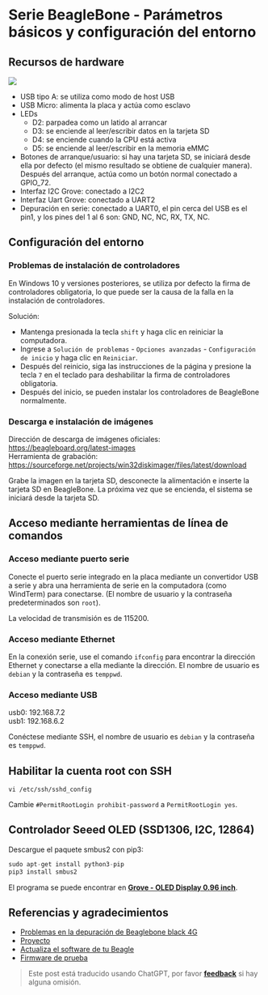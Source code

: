 # Serie BeagleBone - Parámetros básicos y configuración del entorno

## Recursos de hardware

![](https://wiki-media-1253965369.cos.ap-guangzhou.myqcloud.com/img/20211008090724.png)

- USB tipo A: se utiliza como modo de host USB
- USB Micro: alimenta la placa y actúa como esclavo
- LEDs
  - D2: parpadea como un latido al arrancar
  - D3: se enciende al leer/escribir datos en la tarjeta SD
  - D4: se enciende cuando la CPU está activa
  - D5: se enciende al leer/escribir en la memoria eMMC
- Botones de arranque/usuario: si hay una tarjeta SD, se iniciará desde ella por defecto (el mismo resultado se obtiene de cualquier manera). Después del arranque, actúa como un botón normal conectado a GPIO_72.
- Interfaz I2C Grove: conectado a I2C2
- Interfaz Uart Grove: conectado a UART2
- Depuración en serie: conectado a UART0, el pin cerca del USB es el pin1, y los pines del 1 al 6 son: GND, NC, NC, RX, TX, NC.

## Configuración del entorno

### Problemas de instalación de controladores

En Windows 10 y versiones posteriores, se utiliza por defecto la firma de controladores obligatoria, lo que puede ser la causa de la falla en la instalación de controladores.

Solución:

- Mantenga presionada la tecla `shift` y haga clic en reiniciar la computadora.
- Ingrese a `Solución de problemas` - `Opciones avanzadas` - `Configuración de inicio` y haga clic en `Reiniciar`.
- Después del reinicio, siga las instrucciones de la página y presione la tecla `7` en el teclado para deshabilitar la firma de controladores obligatoria.
- Después del inicio, se pueden instalar los controladores de BeagleBone normalmente.

### Descarga e instalación de imágenes

Dirección de descarga de imágenes oficiales: https://beagleboard.org/latest-images  
Herramienta de grabación: https://sourceforge.net/projects/win32diskimager/files/latest/download

Grabe la imagen en la tarjeta SD, desconecte la alimentación e inserte la tarjeta SD en BeagleBone. La próxima vez que se encienda, el sistema se iniciará desde la tarjeta SD.

## Acceso mediante herramientas de línea de comandos

### Acceso mediante puerto serie

Conecte el puerto serie integrado en la placa mediante un convertidor USB a serie y abra una herramienta de serie en la computadora (como WindTerm) para conectarse. (El nombre de usuario y la contraseña predeterminados son `root`).

La velocidad de transmisión es de 115200.

### Acceso mediante Ethernet

En la conexión serie, use el comando `ifconfig` para encontrar la dirección Ethernet y conectarse a ella mediante la dirección. El nombre de usuario es `debian` y la contraseña es `temppwd`.

### Acceso mediante USB

usb0: 192.168.7.2  
usb1: 192.168.6.2

Conéctese mediante SSH, el nombre de usuario es `debian` y la contraseña es `temppwd`.

## Habilitar la cuenta root con SSH

```shell
vi /etc/ssh/sshd_config
```

Cambie `#PermitRootLogin prohibit-password` a `PermitRootLogin yes`.

## Controlador Seeed OLED (SSD1306, I2C, 12864)

Descargue el paquete smbus2 con pip3:

```py
sudo apt-get install python3-pip
pip3 install smbus2
```

El programa se puede encontrar en [**Grove - OLED Display 0.96 inch**](https://wiki.seeedstudio.com/Grove-OLED_Display_0.96inch/#play-with-beaglebone-green).

## Referencias y agradecimientos

- [Problemas en la depuración de Beaglebone black 4G](https://blog.csdn.net/qq_32543253/article/details/53536266)
- [Proyecto](https://beagleboard.org/p)
- [Actualiza el software de tu Beagle](https://beagleboard.org/upgrade#connect)
- [Firmware de prueba](http://plm.seeedstudio.com.cn:9002/Windchill/app/#ptc1/tcomp/infoPage?oid=VR%3Awt.doc.WTDocument%3A30844361&u8=1)

> Este post está traducido usando ChatGPT, por favor [**feedback**](https://github.com/linyuxuanlin/Wiki_MkDocs/issues/new) si hay alguna omisión.
